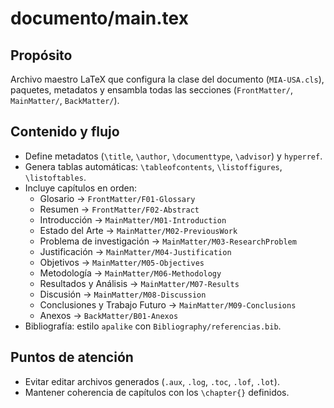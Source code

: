 # documento/main.tex

## Propósito
Archivo maestro LaTeX que configura la clase del documento (`MIA-USA.cls`), paquetes, metadatos y ensambla todas las secciones (`FrontMatter/`, `MainMatter/`, `BackMatter/`).

## Contenido y flujo
- Define metadatos (`\title`, `\author`, `\documenttype`, `\advisor`) y `hyperref`.
- Genera tablas automáticas: `\tableofcontents`, `\listoffigures`, `\listoftables`.
- Incluye capítulos en orden:
  - Glosario → `FrontMatter/F01-Glossary`
  - Resumen → `FrontMatter/F02-Abstract`
  - Introducción → `MainMatter/M01-Introduction`
  - Estado del Arte → `MainMatter/M02-PreviousWork`
  - Problema de investigación → `MainMatter/M03-ResearchProblem`
  - Justificación → `MainMatter/M04-Justification`
  - Objetivos → `MainMatter/M05-Objectives`
  - Metodología → `MainMatter/M06-Methodology`
  - Resultados y Análisis → `MainMatter/M07-Results`
  - Discusión → `MainMatter/M08-Discussion`
  - Conclusiones y Trabajo Futuro → `MainMatter/M09-Conclusions`
  - Anexos → `BackMatter/B01-Anexos`
- Bibliografía: estilo `apalike` con `Bibliography/referencias.bib`.

## Puntos de atención
- Evitar editar archivos generados (`.aux`, `.log`, `.toc`, `.lof`, `.lot`).
- Mantener coherencia de capítulos con los `\chapter{}` definidos.
